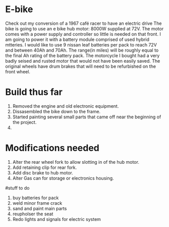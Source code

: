 # E-bike
Check out my conversion of a 1967 café racer to have an electric drive
The bike is going to use an e bike hub motor: 8000W supplied at 72V. 
The motor comes with a power supply and controller so little is needed on that front.
I am going to power it with a battery module comprised of used hybrid mtteries.
I would like to use 9 nissan leaf batteries per pack to reach 72V and between 40Ah and 70Ah.
The range(in miles) will be roughly equal to the final Ah rating of the battery pack.
The motorcycle I bought had a very badly seised and rusted motor that would not have been easily saved.
The original wheels have drum brakes that will need to be refurbished on the front wheel.

# Build thus far
1. Removed the engine and old electronic equipment.
2. Dissasembled the bike down to the frame.
3. Started painting several small parts that came off near the beginning of the project.
4. 

# Modifications needed
1. Alter the rear wheel fork to allow slotting in of the hub motor.
2. Add retaining clip for rear fork.
3. Add disc brake to hub motor.
4. Alter Gas can for storage or electronics housing.


#stuff to do
1. buy batteries for pack
2. weld minor frame crack
3. sand and paint main parts
4. reupholser the seat
5. Redo lights and signals for electric system


